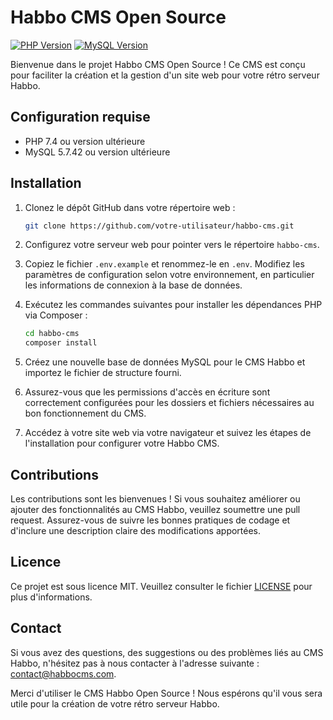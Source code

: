 # Habbo CMS Open Source

[![PHP Version](https://img.shields.io/badge/PHP-7.4-blue.svg)](https://www.php.net/releases/7_4_0.php)
[![MySQL Version](https://img.shields.io/badge/MySQL-5.7.42-blue.svg)](https://dev.mysql.com/doc/relnotes/mysql/5.7/en/)

Bienvenue dans le projet Habbo CMS Open Source ! Ce CMS est conçu pour faciliter la création et la gestion d'un site web pour votre rétro serveur Habbo.

## Configuration requise
- PHP 7.4 ou version ultérieure
- MySQL 5.7.42 ou version ultérieure

## Installation
1. Clonez le dépôt GitHub dans votre répertoire web :
   ```bash
   git clone https://github.com/votre-utilisateur/habbo-cms.git
   ```

2. Configurez votre serveur web pour pointer vers le répertoire `habbo-cms`.

3. Copiez le fichier `.env.example` et renommez-le en `.env`. Modifiez les paramètres de configuration selon votre environnement, en particulier les informations de connexion à la base de données.

4. Exécutez les commandes suivantes pour installer les dépendances PHP via Composer :
   ```bash
   cd habbo-cms
   composer install
   ```

5. Créez une nouvelle base de données MySQL pour le CMS Habbo et importez le fichier de structure fourni.

6. Assurez-vous que les permissions d'accès en écriture sont correctement configurées pour les dossiers et fichiers nécessaires au bon fonctionnement du CMS.

7. Accédez à votre site web via votre navigateur et suivez les étapes de l'installation pour configurer votre Habbo CMS.

## Contributions
Les contributions sont les bienvenues ! Si vous souhaitez améliorer ou ajouter des fonctionnalités au CMS Habbo, veuillez soumettre une pull request. Assurez-vous de suivre les bonnes pratiques de codage et d'inclure une description claire des modifications apportées.

## Licence
Ce projet est sous licence MIT. Veuillez consulter le fichier [LICENSE](LICENSE) pour plus d'informations.

## Contact
Si vous avez des questions, des suggestions ou des problèmes liés au CMS Habbo, n'hésitez pas à nous contacter à l'adresse suivante : [contact@habbocms.com](mailto:contact@habbocms.com).

Merci d'utiliser le CMS Habbo Open Source ! Nous espérons qu'il vous sera utile pour la création de votre rétro serveur Habbo.
